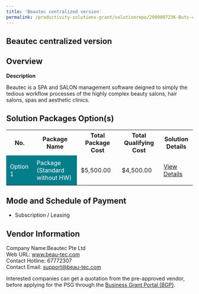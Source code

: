 ```yaml
---
title: 'Beautec centralized version'
permalink: /productivity-solutions-grant/solutionrepo/200900723K-Butc-cntrlzd-v-G
---
```


## Beautec centralized version

## Overview

**Description**

Beautec is a SPA and SALON management software deigned to simply the tedious workflow processes of the highly complex beauty salons, hair salons, spas and aesthetic clinics.

## Solution Packages Option(s)

<table>
<tr>
<th><b>No.</b></th>
<th><b>Package Name</b></th>
<th><b>Total Package Cost</b></th>
<th><b>Total Qualifying Cost</b></th>
<th><b>Solution Details</b></th>
</tr>
<tr>
<td style='padding: 10px; background-color: #037E8A; color: #FFFFFF;'>Option 1</td>
<td style='padding: 10px; background-color: #037E8A; color: #FFFFFF;'>Package (Standard without HW)</td>
<td style='padding: 10px;'>$5,500.00</td>
<td style='padding: 10px;'>$4,500.00</td>
<td style='padding: 10px;'><a href='/images/psg/Beautec_BeautecCentralized_01012024_Desensitised_Annex3_Part1.pdf' target='_blank'>View Details</a></td>
</tr>
</table>

## Mode and Schedule of Payment

 - Subscription / Leasing

## Vendor Information

 Company Name:Beautec Pte Ltd<br>Web URL: www.beau-tec.com <br>Contact Hotline: 67772307 <br>Contact Email: support@beau-tec.com 

Interested companies can get a quotation from the pre-approved vendor, before applying for the PSG through the <a href='https://www.businessgrants.gov.sg/' target='_blank' rel='noopener'>Business Grant Portal (BGP)</a>.

<script src="/jquery/resize-tables.js"></script>
